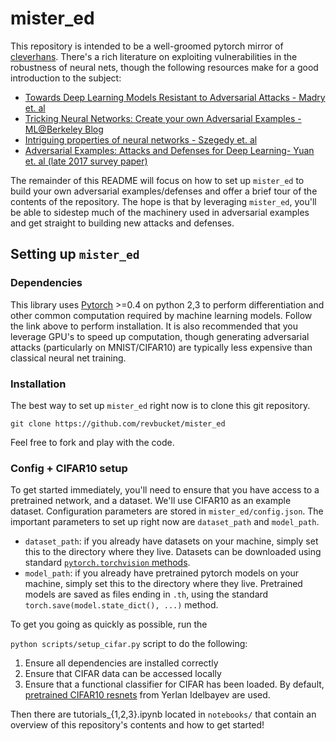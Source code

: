 # mister_ed 

This repository is intended to be a well-groomed pytorch mirror of [cleverhans](https://github.com/tensorflow/cleverhans). There's a rich literature on exploiting vulnerabilities in the robustness of neural nets, though the following resources make for a good introduction to the subject:
- [Towards Deep Learning Models Resistant to Adversarial Attacks - Madry et. al](https://arxiv.org/abs/1706.06083)
- [Tricking Neural Networks: Create your own Adversarial Examples - ML@Berkeley Blog](https://ml.berkeley.edu/blog/2018/01/10/adversarial-examples/)
- [Intriguing properties of neural networks - Szegedy et. al](https://arxiv.org/abs/1312.6199)
- [Adversarial Examples: Attacks and Defenses for Deep Learning- Yuan et. al (late 2017 survey paper)](https://arxiv.org/pdf/1712.07107.pdf)

The remainder of this README will focus on how to set up `mister_ed` to build your own adversarial examples/defenses and offer a brief tour of the contents of the repository. The hope is that by leveraging `mister_ed`, you'll be able to sidestep much of the machinery used in adversarial examples and get straight to building new attacks and defenses. 

## Setting up `mister_ed`

### Dependencies
This library uses [Pytorch](http://pytorch.org/) >=0.4 on python 2,3 to perform differentiation and other common computation required by machine learning models. Follow the link above to perform installation. It is also recommended that you leverage GPU's to speed up computation, though generating adversarial attacks (particularly on MNIST/CIFAR10) are typically less expensive than classical neural net training.

### Installation 
The best way to set up `mister_ed` right now is to clone this git repository. 
```
git clone https://github.com/revbucket/mister_ed
```
Feel free to fork and play with the code. 

### Config + CIFAR10 setup 
To get started immediately, you'll need to ensure that you have access to a pretrained network, and a dataset. We'll use CIFAR10 as an example dataset. Configuration parameters are stored in `mister_ed/config.json`. The important parameters to set up right now are `dataset_path` and `model_path`. 
- `dataset_path`: if you already have datasets on your machine, simply set this to the directory where they live. Datasets can be downloaded using standard [`pytorch.torchvision` methods](http://pytorch.org/docs/master/torchvision/datasets.html).
- `model_path`: if you already have pretrained pytorch models on your machine, simply set this to the directory where they live. Pretrained models are saved as files ending in `.th`, using the standard `torch.save(model.state_dict(), ...)` method.

To get you going as quickly as possible, run the 

```python scripts/setup_cifar.py``` 
script to do the following:
1. Ensure all dependencies are installed correctly 
2. Ensure that CIFAR data can be accessed locally 
3. Ensure that a functional classifier for CIFAR has been loaded. By default, [pretrained CIFAR10 resnets](https://github.com/akamaster/pytorch_resnet_cifar10) from Yerlan Idelbayev are used.

Then there are tutorials_{1,2,3}.ipynb located in `notebooks/` that contain an overview of this repository's contents and how to get started!

